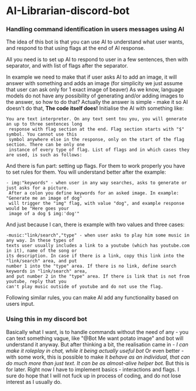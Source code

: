 # AI-Librarian-discord-bot
### Handling command identification in users messages using AI
The idea of this bot is that you can use AI to understand what user wants, and respond to that using flags at the end of AI response.

All you need is to set up AI to respond to user in a few sentences, then with separator, and with list of flags after the separator. 

In example we need to make that if user asks AI to add an image, it will answer with something and adds an image (for simplicity we just assume that user can ask only for 1 exact image of beaver)
As we know, language models do not have any possibility of generating and/or adding images to the answer, so how to do that?
Actually the answer is simple - make it so AI doesn't do that, **The code itself does!**
Initialise the AI with something like:

```
You are text interpreter. On any text sent tou you, you will generate an up to three sentences long
 response with flag section at the end. Flag section starts with "$" symbol. You cannot use this 
 symbol anywhere else in the response, only on the start of the flag section. There can be only one 
 instance of every type of flag. List of flags and in which cases they are used, is such as follows:
```

And there is fun part: setting up flags. For them to work properly you have to set rules for them. You will understand better after the example:

```
- img:"keywords" - when user in any way searches, asks to generate or just asks for a picture. 
 After a colon you define keywords for an asked image. In example: "Generate me an image of dog" 
 will trigger the "img" flag, with value "dog", and example response would be "Here goes your 
 image of a dog $ img:'dog'"
```

And just because I can, there is example with two values and three cases:

```
-music:"link/search","type" - when user asks to play him some music in any way. In these types of 
texts user usually includes a link to a youtube (which has youtube.com in it), name of the song or 
its description. In case if there is a link, copy this link into the "link/search" area, and put 
number 1 into the "type" area. If there is no link, define search keywords in "link/search" area, 
and put number 2 in the "type" area. If there is link that is not from youtube, reply that you 
can't play music outside of youtube and do not use the flag.
```

Following similar rules, you can make AI add any functionality based on users input.


### Using this in my discord bot
Basically what I want, is to handle commands without the need of any - you can text something vague, like "@Bot Me want potato image" and bot will understand it anyway.
But after thinking a bit, the realisation came in - *I can make it roleplay in chat, while it being actually useful bot* 
Or even better - with some work, this is possible to make it *behave as an individual, that can do much more than just text. It can be as almost-alive helper bot.*
But this is for later. Right now I have to implement basics - interactions and flags. I sure do hope that I will not fuck up in process of coding, and do not lose interest as I usually do.